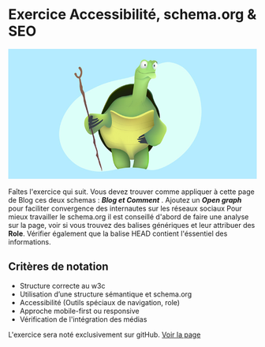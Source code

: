 # Exercice Accessibilité, schema.org  &amp;  SEO

![image](img/top.jpg "image logo")

Faîtes l'exercice qui suit.
Vous devez trouver comme appliquer à cette page
de Blog ces deux schemas  : **_Blog et Comment_** .
Ajoutez un **_Open graph_** pour faciliter convergence des internautes sur les réseaux sociaux
Pour mieux travailler le schema.org il est conseillé d'abord de faire une analyse sur la page, voir si vous trouvez des balises génériques et leur attribuer des **Role**. Vérifier également que la balise HEAD contient l'éssentiel des informations.

## Critères de notation
* Structure correcte au w3c
* Utilisation d’une structure sémantique et schema.org
* Accessibilité (Outils spéciaux de navigation, role)
* Approche mobile-first ou responsive
* Vérification de l'intégration des médias

L'exercice sera noté exclusivement sur gitHub.
[Voir la page](https://giusmili.github.io/activite_blog/ "blog")